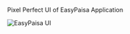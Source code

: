 Pixel Perfect UI of EasyPaisa Application

![EasyPaisa UI](https://user-images.githubusercontent.com/64292174/124702562-60cdc400-dea5-11eb-9eaf-12ba1f0e0ecb.png)
